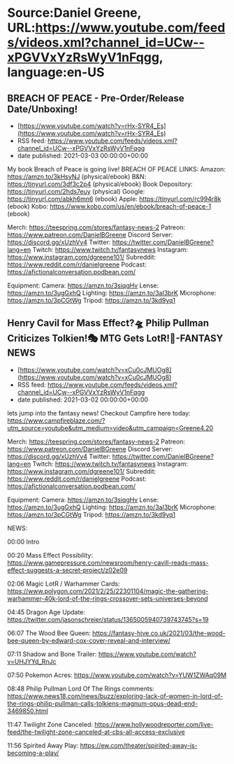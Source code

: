 # Source:Daniel Greene, URL:https://www.youtube.com/feeds/videos.xml?channel_id=UCw--xPGVVxYzRsWyV1nFqgg, language:en-US

## BREACH OF PEACE - Pre-Order/Release Date/Unboxing!
 - [https://www.youtube.com/watch?v=rHx-SYR4_Es](https://www.youtube.com/watch?v=rHx-SYR4_Es)
 - RSS feed: https://www.youtube.com/feeds/videos.xml?channel_id=UCw--xPGVVxYzRsWyV1nFqgg
 - date published: 2021-03-03 00:00:00+00:00

My book Breach of Peace is going live! 
BREACH OF PEACE LINKS: 
Amazon: https://amzn.to/3kHsyNJ (physical/ebook)
B&N: https://tinyurl.com/3df3c2p4 (physical/ebook)
Book Depository: https://tinyurl.com/2hds7euy (physical)
Google: https://tinyurl.com/abkh6mn6 (ebook)
Apple: https://tinyurl.com/rc994r8k (ebook)
Kobo: https://www.kobo.com/us/en/ebook/breach-of-peace-1 (ebook)

Merch: https://teespring.com/stores/fantasy-news-2
Patreon: https://www.patreon.com/DanielBGreene
Discord Server: https://discord.gg/xUzhVv4
Twitter: https://twitter.com/DanielBGreene?lang=en
Twitch: https://www.twitch.tv/fantasynews
Instagram: https://www.instagram.com/dgreene101/
Subreddit: https://www.reddit.com/r/danielgreene 
Podcast: https://afictionalconversation.podbean.com/

Equipment: 
Camera: https://amzn.to/3siqgHv 
Lense: https://amzn.to/3ugGxhQ 
Lighting: https://amzn.to/3aI3brK 
Microphone: https://amzn.to/3pCGtWg 
Tripod: https://amzn.to/3kd9yq1

## Henry Cavil for Mass Effect?🛸 Philip Pullman Criticizes Tolkien!🎭 MTG Gets LotR!💍-FANTASY NEWS
 - [https://www.youtube.com/watch?v=xCu0cJMUOg8](https://www.youtube.com/watch?v=xCu0cJMUOg8)
 - RSS feed: https://www.youtube.com/feeds/videos.xml?channel_id=UCw--xPGVVxYzRsWyV1nFqgg
 - date published: 2021-03-02 00:00:00+00:00

lets jump into the fantasy news!
Checkout Campfire here today: https://www.campfireblaze.com/?utm_source=youtube&utm_medium=video&utm_campaign=Greene4.20 

Merch: https://teespring.com/stores/fantasy-news-2
Patreon: https://www.patreon.com/DanielBGreene
Discord Server: https://discord.gg/xUzhVv4
Twitter: https://twitter.com/DanielBGreene?lang=en
Twitch: https://www.twitch.tv/fantasynews
Instagram: https://www.instagram.com/dgreene101/
Subreddit: https://www.reddit.com/r/danielgreene 
Podcast: https://afictionalconversation.podbean.com/

Equipment: 
Camera: https://amzn.to/3siqgHv 
Lense: https://amzn.to/3ugGxhQ 
Lighting: https://amzn.to/3aI3brK 
Microphone: https://amzn.to/3pCGtWg 
Tripod: https://amzn.to/3kd9yq1 

NEWS: 

00:00 Intro

00:20 Mass Effect Possibility: https://www.gamepressure.com/newsroom/henry-cavill-reads-mass-effect-suggests-a-secret-project/z02e09 

02:06 Magic LotR / Warhammer Cards: https://www.polygon.com/2021/2/25/22301104/magic-the-gathering-warhammer-40k-lord-of-the-rings-crossover-sets-universes-beyond  

04:45 Dragon Age Update: https://twitter.com/jasonschreier/status/1365005940739743745?s=19  

06:07 The Wood Bee Queen: https://fantasy-hive.co.uk/2021/03/the-wood-bee-queen-by-edward-cox-cover-reveal-and-interview/ 

07:11 Shadow and Bone Trailer: https://www.youtube.com/watch?v=UHJYYd_RnJc 

07:50 Pokemon Acres: https://www.youtube.com/watch?v=YUW1ZWAq09M 

08:48 Philip Pullman Lord Of The Rings comments: https://www.news18.com/news/buzz/exploring-lack-of-women-in-lord-of-the-rings-philip-pullman-calls-tolkiens-magnum-opus-dead-end-3469850.html 

11:47 Twilight Zone Canceled: https://www.hollywoodreporter.com/live-feed/the-twilight-zone-canceled-at-cbs-all-access-exclusive 

11:56 Spirited Away Play: https://ew.com/theater/spirited-away-is-becoming-a-play/

